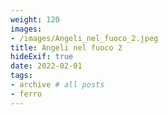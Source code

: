 ```yaml
---
weight: 120
images:
- /images/Angeli_nel_fuoco_2.jpeg
title: Angeli nel fuoco 2
hideExif: true
date: 2022-02-01
tags:
- archive # all posts
- ferro
---
```

